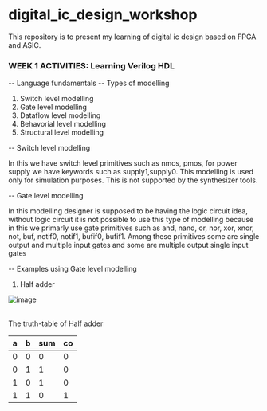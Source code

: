 # digital_ic_design_workshop
This repository is to present my learning of digital ic  design based on FPGA and ASIC. 

### WEEK 1 ACTIVITIES: Learning Verilog HDL
-- Language fundamentals
-- Types of modelling
<ol>
  <li>Switch level modelling</li>
    <li>Gate level modelling</li>
    <li>Dataflow level modelling</li>
    <li>Behavorial level modelling</li>
    <li>Structural level modelling</li>
</ol>

-- Switch level modelling
<p allign="justify">In this we have switch level primitives such as nmos, pmos, for power supply we have keywords such as supply1,supply0. This modelling is used only for simulation purposes. This is not supported by the synthesizer tools.</p> 

-- Gate level modelling
<p allign="justify">In this modelling designer is supposed to be having the logic circuit idea, without logic circuit it is not possible to use this type of modelling because in this we primarly use gate primitives
such as and, nand, or, nor, xor, xnor, not, buf, notif0, notif1, bufif0, bufif1. Among these primitives some are single output and multiple input gates and some are multiple output single input gates</p>

-- Examples using Gate level modelling

1. Half adder

![image](https://github.com/ASHREDD/digital_ic_design_workshop/assets/168950588/f26f9e3d-3ba6-4e01-9668-d4a65eec3619)

<br>The truth-table of Half adder<br>

|a|b|sum|co|
|-|-|---|--|
|0|0|0|0|
|0|1|1|0|
|1|0|1|0|
|1|1|0|1|



